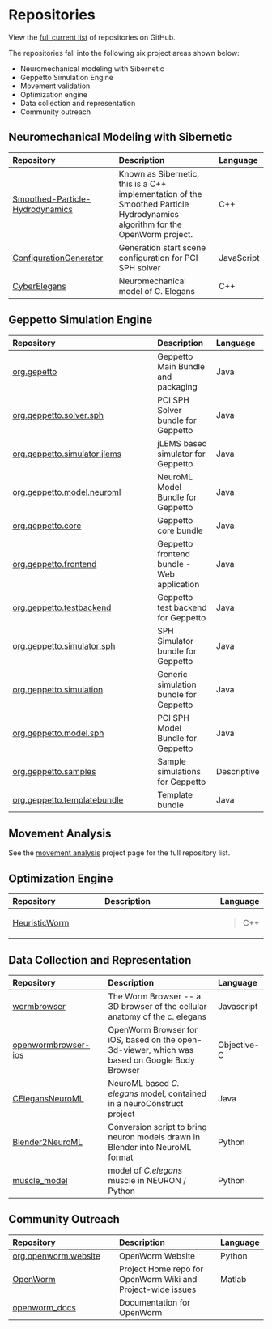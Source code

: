 Repositories
============

View the [full current list](https://github.com/openworm) of repositories on GitHub.

The repositories fall into the following six project areas shown below:

-   Neuromechanical modeling with Sibernetic
-   Geppetto Simulation Engine
-   Movement validation
-   Optimization engine
-   Data collection and representation
-   Community outreach

Neuromechanical Modeling with Sibernetic
----------------------------------------

<table>
<colgroup>
<col width="45%" />
<col width="50%" />
<col width="4%" />
</colgroup>
<thead>
<tr class="header">
<th align="left">Repository</th>
<th align="left">Description</th>
<th align="left">Language</th>
</tr>
</thead>
<tbody>
<tr class="odd">
<td align="left"><a href="https://github.com/openworm/Smoothed-Particle-Hydrodynamics">Smoothed-Particle-Hydrodynamics</a></td>
<td align="left">Known as Sibernetic, this is a C++ implementation of the Smoothed Particle Hydrodynamics algorithm for the OpenWorm project.</td>
<td align="left">C++</td>
</tr>
<tr class="even">
<td align="left"><a href="https://github.com/openworm/ConfigurationGenerator">ConfigurationGenerator</a></td>
<td align="left">Generation start scene configuration for PCI SPH solver</td>
<td align="left">JavaScript</td>
</tr>
<tr class="odd">
<td align="left"><a href="https://github.com/openworm/CyberElegans">CyberElegans</a></td>
<td align="left">Neuromechanical model of C. Elegans</td>
<td align="left">C++</td>
</tr>
</tbody>
</table>

Geppetto Simulation Engine
--------------------------

<table>
<colgroup>
<col width="67%" />
<col width="25%" />
<col width="7%" />
</colgroup>
<thead>
<tr class="header">
<th align="left">Repository</th>
<th align="left">Description</th>
<th align="left">Language</th>
</tr>
</thead>
<tbody>
<tr class="odd">
<td align="left"><a href="https://github.com/openworm/org.geppetto">org.gepetto</a></td>
<td align="left">Geppetto Main Bundle and packaging</td>
<td align="left">Java</td>
</tr>
<tr class="even">
<td align="left"><a href="https://github.com/openworm/org.geppetto.solver.sph">org.geppetto.solver.sph</a></td>
<td align="left">PCI SPH Solver bundle for Geppetto</td>
<td align="left">Java</td>
</tr>
<tr class="odd">
<td align="left"><a href="https://github.com/openworm/org.geppetto.simulator.jlems">org.geppetto.simulator.jlems</a></td>
<td align="left">jLEMS based simulator for Geppetto</td>
<td align="left">Java</td>
</tr>
<tr class="even">
<td align="left"><a href="https://github.com/openworm/org.geppetto.model.neuroml">org.geppetto.model.neuroml</a></td>
<td align="left">NeuroML Model Bundle for Geppetto</td>
<td align="left">Java</td>
</tr>
<tr class="odd">
<td align="left"><a href="https://github.com/openworm/org.geppetto.core">org.geppetto.core</a></td>
<td align="left">Geppetto core bundle</td>
<td align="left">Java</td>
</tr>
<tr class="even">
<td align="left"><a href="https://github.com/openworm/org.geppetto.frontend">org.geppetto.frontend</a></td>
<td align="left">Geppetto frontend bundle - Web application</td>
<td align="left">Java</td>
</tr>
<tr class="odd">
<td align="left"><a href="https://github.com/openworm/org.geppetto.testbackend">org.geppetto.testbackend</a></td>
<td align="left">Geppetto test backend for Geppetto</td>
<td align="left">Java</td>
</tr>
<tr class="even">
<td align="left"><a href="https://github.com/openworm/org.geppetto.simulator.sph">org.geppetto.simulator.sph</a></td>
<td align="left">SPH Simulator bundle for Geppetto</td>
<td align="left">Java</td>
</tr>
<tr class="odd">
<td align="left"><a href="https://github.com/openworm/org.geppetto.simulation">org.geppetto.simulation</a></td>
<td align="left">Generic simulation bundle for Geppetto</td>
<td align="left">Java</td>
</tr>
<tr class="even">
<td align="left"><a href="https://github.com/openworm/org.geppetto.model.sph">org.geppetto.model.sph</a></td>
<td align="left">PCI SPH Model Bundle for Geppetto</td>
<td align="left">Java</td>
</tr>
<tr class="odd">
<td align="left"><a href="https://github.com/openworm/org.geppetto.samples">org.geppetto.samples</a></td>
<td align="left">Sample simulations for Geppetto</td>
<td align="left">Descriptive</td>
</tr>
<tr class="even">
<td align="left"><a href="https://github.com/openworm/org.geppetto.templatebundle">org.geppetto.templatebundle</a></td>
<td align="left">Template bundle</td>
<td align="left">Java</td>
</tr>
</tbody>
</table>

Movement Analysis
-------------------

See the [movement analysis](../Projects/worm-movement.md) project page for the full repository list.

Optimization Engine
-------------------

<table>
<colgroup>
<col width="40%" />
<col width="54%" />
<col width="4%" />
</colgroup>
<thead>
<tr class="header">
<th align="left">Repository</th>
<th align="left">Description</th>
<th align="left">Language</th>
</tr>
</thead>
<tbody>
<tr class="odd">
<td align="left"><a href="https://github.com/openworm/HeuristicWorm">HeuristicWorm</a></td>
<td align="left"></td>
<td align="left"><blockquote>
<p>C++</p>
</blockquote></td>
</tr>
</tbody>
</table>

Data Collection and Representation
----------------------------------

<table>
<colgroup>
<col width="40%" />
<col width="54%" />
<col width="4%" />
</colgroup>
<thead>
<tr class="header">
<th align="left">Repository</th>
<th align="left">Description</th>
<th align="left">Language</th>
</tr>
</thead>
<tbody>
<tr class="odd">
<td align="left"><a href="https://github.com/openworm/wormbrowser">wormbrowser</a></td>
<td align="left">The Worm Browser -- a 3D browser of the cellular anatomy of the c. elegans</td>
<td align="left">Javascript</td>
</tr>
<tr class="even">
<td align="left"><a href="https://github.com/openworm/openwormbrowser-ios">openwormbrowser-ios</a></td>
<td align="left">OpenWorm Browser for iOS, based on the open-3d-viewer, which was based on Google Body Browser</td>
<td align="left">Objective-C</td>
</tr>
<tr class="odd">
<td align="left"><a href="https://github.com/openworm/CElegansNeuroML">CElegansNeuroML</a></td>
<td align="left">NeuroML based <i>C. elegans</i> model, contained in a neuroConstruct project</td>
<td align="left">Java</td>
</tr>
<tr class="even">
<td align="left"><a href="https://github.com/openworm/Blender2NeuroML">Blender2NeuroML</a></td>
<td align="left">Conversion script to bring neuron models drawn in Blender into NeuroML format</td>
<td align="left">Python</td>
</tr>
<tr class="odd">
<td align="left"><a href="https://github.com/openworm/muscle_model">muscle_model</a></td>
<td align="left">model of <i>C.elegans</i> muscle in NEURON / Python</td>
<td align="left">Python</td>
</tr>
</tbody>
</table>

Community Outreach
------------------

<table>
<colgroup>
<col width="45%" />
<col width="50%" />
<col width="4%" />
</colgroup>
<thead>
<tr class="header">
<th align="left">Repository</th>
<th align="left">Description</th>
<th align="left">Language</th>
</tr>
</thead>
<tbody>
<tr class="odd">
<td align="left"><a href="https://github.com/openworm/org.openworm.website">org.openworm.website</a></td>
<td align="left">OpenWorm Website</td>
<td align="left">Python</td>
</tr>
<tr class="even">
<td align="left"><a href="https://github.com/openworm/OpenWorm">OpenWorm</a></td>
<td align="left">Project Home repo for OpenWorm Wiki and Project-wide issues</td>
<td align="left">Matlab</td>
</tr>
<tr class="odd">
<td align="left"><a href="https://github.com/openworm/openworm_docs">openworm_docs</a></td>
<td align="left">Documentation for OpenWorm</td>
<td align="left"></td>
</tr>
</tbody>
</table>


